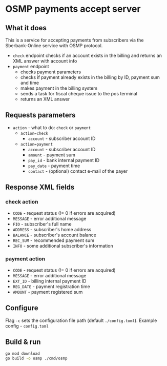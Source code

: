 # OSMP payments accept server

## What it does
This is a service for accepting payments from subscribers via 
the Sberbank-Online service with OSMP protocol.

 - `check` endpoint checks if an account exists in the billing 
   and returns an XML answer with account info
 - `payment` endpoint 
   - checks payment parameters
   - checks if payment already exists in the billing by ID, payment sum and time
   - makes  payment in the billing system
   - sends a task for fiscal cheque issue to the pos terminal
   - returns an XML answer

## Requests parameters
- `action` - what to do: `check` or `payment`
  - `action=check`
    - `account` - subscriber account ID
  - `action=payment`
    - `account` - subscriber account ID
    - `amount` - payment sum
    - `pay_id` - bank internal payment ID
    - `pay_date` - payment time
    - `contact` - (optional) contact e-mail of the payer

## Response XML fields
### check action
- `CODE` - request status (!= 0 if errors are acquired)
- `MESSAGE` - error additional message
- `FIO` - subscriber's full name
- `ADDRESS` - subscriber's home address
- `BALANCE` - subscriber's account balance
- `REC_SUM` - recommended payment sum
- `INFO` - some additional subscriber's information

### payment action
- `CODE` - request status (!= 0 if errors are acquired)
- `MESSAGE` - error additional message
- `EXT_ID` - billing internal payment ID
- `REG_DATE` - payment registration time
- `AMOUNT` - payment registered sum

## Configure
Flag `-c` sets the configuration file path (default `./config.toml`).
Example config - `config.toml`

## Build & run
```bash
go mod download
go build -o osmp ./cmd/osmp
```
